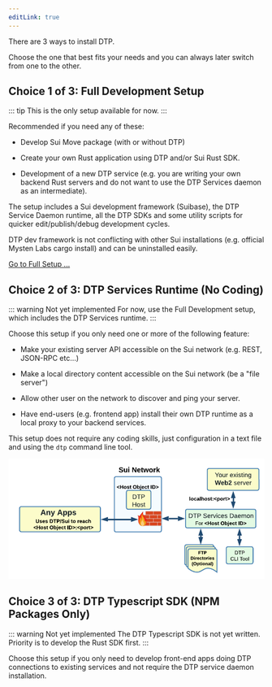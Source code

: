 ```yaml
---
editLink: true
---
```


There are 3 ways to install DTP. 

Choose the one that best fits your needs and you can always later switch from one to the other.

## Choice 1 of 3: Full Development Setup

::: tip This is the only setup available for now.
:::

Recommended if you need any of these:

  * Develop Sui Move package (with or without DTP)
  
  * Create your own Rust application using DTP and/or Sui Rust SDK.  
  
  * Development of a new DTP service (e.g. you are writing your own backend Rust servers and do not want to use the DTP Services daemon as an intermediate).

The setup includes a Sui development framework (Suibase), the DTP Service Daemon runtime, all the DTP SDKs and some utility scripts for quicker edit/publish/debug development cycles.

DTP dev framework is not conflicting with other Sui installations (e.g. official Mysten Labs cargo install) and can be uninstalled easily.

<a href='./full_setup.md?url'><i class='iconfont icon-arrow'></i> Go to Full Setup ...</a>

## Choice 2 of 3: DTP Services Runtime (No Coding)

::: warning Not yet implemented
For now, use the Full Development setup, which includes the DTP Services runtime.
:::

 Choose this setup if you only need one or more of the following feature:

  * Make your existing server API accessible on the Sui network (e.g. REST, JSON-RPC etc...)

  * Make a local directory content accessible on the Sui network (be a "file server")

  * Allow other user on the network to discover and ping your server.  

  * Have end-users (e.g. frontend app) install their own DTP runtime as a local proxy to your backend services.

This setup does not require any coding skills, just configuration in a text file and using the ```dtp``` command line tool.

![](/assets/images/setup_help_services.png?url)


## Choice 3 of 3: DTP Typescript SDK (NPM Packages Only)

::: warning Not yet implemented
The DTP Typescript SDK is not yet written. Priority is to develop the Rust SDK first.
:::

Choose this setup if you only need to develop front-end apps doing DTP connections to existing services and not require the DTP service daemon installation.


